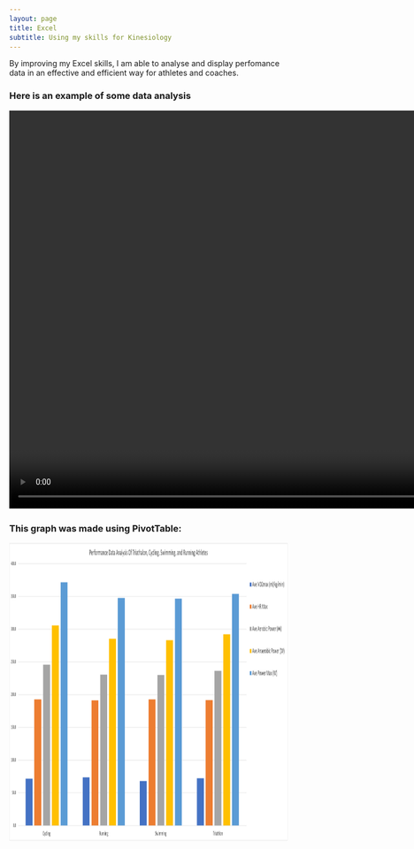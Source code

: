 ```yaml
---
layout: page
title: Excel
subtitle: Using my skills for Kinesiology
---
```


By improving my Excel skills, I am able to analyse and display perfomance data in an effective and efficient way for athletes and coaches.

### Here is an example of some data analysis
<video width="960" height="720" controls>
    <source src="/assets/img/excel-vid.mp4" type="video/mp4">
</video>

### This graph was made using PivotTable:
<img src="/assets/img/chart.png" width="1440" height="540">
